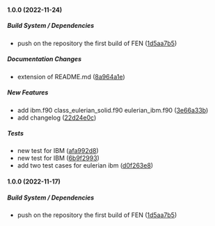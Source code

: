 #### 1.0.0 (2022-11-24)

##### Build System / Dependencies

*  push on the repository the first build of FEN ([1d5aa7b5](https://github.com/fradevita/FEN/commit/1d5aa7b52cee2512df9b6b4b191112ebeb062530))

##### Documentation Changes

*  extension of README.md ([8a964a1e](https://github.com/fradevita/FEN/commit/8a964a1e0b4301de1dcc4034ad384519ca36ce7f))

##### New Features

*  add ibm.f90 class_eulerian_solid.f90 eulerian_ibm.f90 ([3e66a33b](https://github.com/fradevita/FEN/commit/3e66a33be51d1a989c71a4717e66ed5d706c291b))
*  add changelog ([22d24e0c](https://github.com/fradevita/FEN/commit/22d24e0ca554c1d7e456ee9131c4380c2d5e3aad))

##### Tests

*  new test for IBM ([afa992d8](https://github.com/fradevita/FEN/commit/afa992d84cba384a6b3a38a83264f08a0128ebca))
*  new test for IBM ([6b9f2993](https://github.com/fradevita/FEN/commit/6b9f299329c625b434a685368ea7c512527889d4))
*  add two test cases for eulerian ibm ([d0f263e8](https://github.com/fradevita/FEN/commit/d0f263e835f47ed1a0e790987154f0f66ab3389b))

#### 1.0.0 (2022-11-17)

##### Build System / Dependencies

*  push on the repository the first build of FEN ([1d5aa7b5](https://github.com/fradevita/FEN/commit/1d5aa7b52cee2512df9b6b4b191112ebeb062530))


